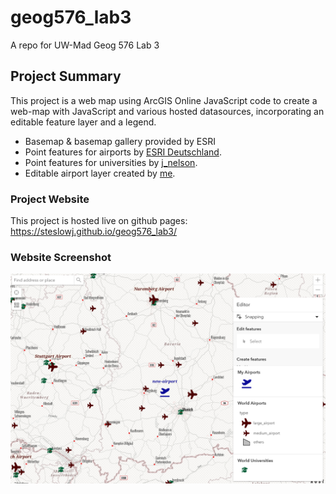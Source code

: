 # geog576_lab3
A repo for UW-Mad Geog 576 Lab 3

## Project Summary
This project is a web map using ArcGIS Online JavaScript code to create a web-map with JavaScript and various hosted datasources, incorporating an editable feature layer and a legend.
<ul>
  <li>Basemap & basemap gallery provided by ESRI</li>
  <li>Point features for airports by <a href = "https://www.arcgis.com/home/item.html?id=e90996158f0a464189098881379597a6&view=list&sortOrder=desc&sortField=defaultFSOrder#">ESRI Deutschland</a>.</li>
  <li>Point features for universities by <a href="https://www.arcgis.com/home/item.html?id=d1debc35ad254fe1886a26b7ab42be6b&view=list&sortOrder=desc&sortField=defaultFSOrder#">j_nelson</a>.</li>
  <li>Editable airport layer created by <a href="https://uw-mad.maps.arcgis.com/home/item.html?id=36588545dffc4c4e97dd6ce2c193990a#">me</a>.</li>
</ul>

### Project Website
This project is hosted live on github pages: https://steslowj.github.io/geog576_lab3/

### Website Screenshot
![](geog576_lab3_img.png)
